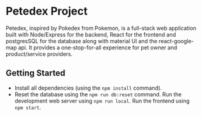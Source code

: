 # Petedex Project

Petedex, inspired by Pokedex from Pokemon, is a full-stack web application built with Node/Express for the backend, React for the frontend and postgresSQL for the database along with material UI and the react-google-map api. It provides a one-stop-for-all experience for pet owner and product/service providers.

## Getting Started

- Install all dependencies (using the `npm install` command).
- Reset the database using the `npm run db:reset` command. Run the development web server using `npm run local`. Run the frontend using `npm start`.

